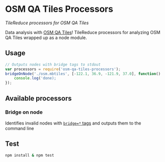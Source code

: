 # OSM QA Tiles Processors

*TileReduce processors for OSM QA Tiles*

Data analysis with [OSM QA Tiles](http://osmlab.github.io/osm-qa-tiles/)! TileReduce processors for analyzing OSM QA Tiles wrapped up as a node module.

## Usage

```javascript
// Outputs nodes with bridge tags to stdout
var processors = require('osm-qa-tiles-processors');
bridgeOnNode('./osm.mbtiles', [-122.1, 36.9, -121.9, 37.0], function() {
    console.log('done);
});
```

## Available processors

### Bridge on node

Identifies invalid nodes with [`bridge=*` tags](http://wiki.openstreetmap.org/wiki/Key:bridge) and outputs them to the command line

## Test

```sh
npm install & npm test
```

